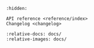 ```{toctree}
:hidden:

API reference <reference/index>
Changelog <changelog>
```

```{include} ../../README.md
:relative-docs: docs/
:relative-images: docs/

